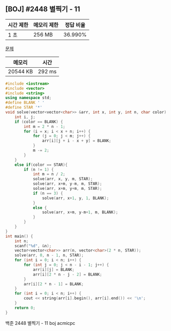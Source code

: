## [BOJ] #2448 별찍기 - 11

| 시간 제한 | 메모리 제한 | 정답 비율 |
| --------- | ----------- | --------- |
| 1 초      | 256 MB      | 36.990%   |

[문제](https://www.acmicpc.net/problem/2448)



| 메모리   | 시간   |
| -------- | ------ |
| 20544 KB | 292 ms |

```c++
#include <iostream>
#include <vector>
#include <string>
using namespace std;
#define BLANK ' '
#define STAR '*'
void solve(vector<vector<char>> &arr, int x, int y, int n, char color) {
	int i, j;
	if (color == BLANK) {
		int m = 2 * n - 1;
		for (i = x; i < x + n; i++) {
			for (j = 0; j < m; j++) {
				arr[i][j + i - x + y] = BLANK;
			}
			m -= 2;
		}
	}
	else if(color == STAR){
		if (n != 1) {
			int m = n / 2;
			solve(arr, x, y, m, STAR);
			solve(arr, x+m, y-m, m, STAR);
			solve(arr, x+m, y+m, m, STAR);
			if (n == 3) {
				solve(arr, x+1, y, 1, BLANK);
			}
			else {
				solve(arr, x+m, y-m+1, m, BLANK);
			}
		}
	}
}
int main() {
	int n;
	scanf("%d", &n);
	vector<vector<char>> arr(n, vector<char>(2 * n, STAR));
	solve(arr, 0, n - 1, n, STAR);
	for (int i = 0; i < n; i++) {
		for (int j = 0; j < n - i - 1; j++) {
			arr[i][j] = BLANK;
			arr[i][2 * n - j - 2] = BLANK;
		}
		arr[i][2 * n - 1] = BLANK;
	}
	for (int i = 0; i < n; i++) {
		cout << string(arr[i].begin(), arr[i].end()) << '\n';
	}
	return 0;
}
```





백준 2448 별찍기 - 11 boj acmicpc

